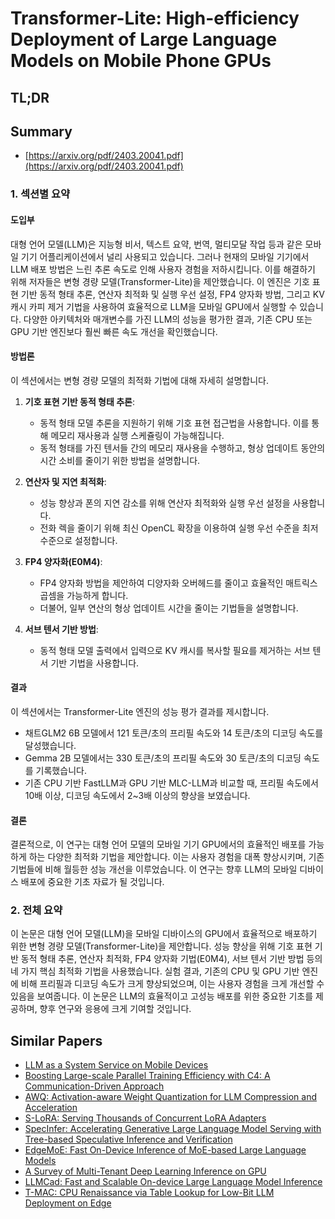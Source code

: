 # Transformer-Lite: High-efficiency Deployment of Large Language Models on Mobile Phone GPUs
## TL;DR
## Summary
- [https://arxiv.org/pdf/2403.20041.pdf](https://arxiv.org/pdf/2403.20041.pdf)

### 1. 섹션별 요약

#### 도입부
대형 언어 모델(LLM)은 지능형 비서, 텍스트 요약, 번역, 멀티모달 작업 등과 같은 모바일 기기 어플리케이션에서 널리 사용되고 있습니다. 그러나 현재의 모바일 기기에서 LLM 배포 방법은 느린 추론 속도로 인해 사용자 경험을 저하시킵니다. 이를 해결하기 위해 저자들은 변형 경량 모델(Transformer-Lite)을 제안했습니다. 이 엔진은 기호 표현 기반 동적 형태 추론, 연산자 최적화 및 실행 우선 설정, FP4 양자화 방법, 그리고 KV 캐시 카피 제거 기법을 사용하여 효율적으로 LLM을 모바일 GPU에서 실행할 수 있습니다. 다양한 아키텍처와 매개변수를 가진 LLM의 성능을 평가한 결과, 기존 CPU 또는 GPU 기반 엔진보다 훨씬 빠른 속도 개선을 확인했습니다.

#### 방법론
이 섹션에서는 변형 경량 모델의 최적화 기법에 대해 자세히 설명합니다.

1. **기호 표현 기반 동적 형태 추론**:
   - 동적 형태 모델 추론을 지원하기 위해 기호 표현 접근법을 사용합니다. 이를 통해 메모리 재사용과 실행 스케쥴링이 가능해집니다.
   - 동적 형태를 가진 텐서들 간의 메모리 재사용을 수행하고, 형상 업데이트 동안의 시간 소비를 줄이기 위한 방법을 설명합니다.
  
2. **연산자 및 지연 최적화**:
   - 성능 향상과 폰의 지연 감소를 위해 연산자 최적화와 실행 우선 설정을 사용합니다.
   - 전화 렉을 줄이기 위해 최신 OpenCL 확장을 이용하여 실행 우선 수준을 최저 수준으로 설정합니다.

3. **FP4 양자화(E0M4)**:
   - FP4 양자화 방법을 제안하여 디양자화 오버헤드를 줄이고 효율적인 매트릭스 곱셈을 가능하게 합니다.
   - 더불어, 일부 연산의 형상 업데이트 시간을 줄이는 기법들을 설명합니다.

4. **서브 텐서 기반 방법**:
   - 동적 형태 모델 출력에서 입력으로 KV 캐시를 복사할 필요를 제거하는 서브 텐서 기반 기법을 사용합니다.

#### 결과
이 섹션에서는 Transformer-Lite 엔진의 성능 평가 결과를 제시합니다.

- 채트GLM2 6B 모델에서 121 토큰/초의 프리필 속도와 14 토큰/초의 디코딩 속도를 달성했습니다.
- Gemma 2B 모델에서는 330 토큰/초의 프리필 속도와 30 토큰/초의 디코딩 속도를 기록했습니다.
- 기존 CPU 기반 FastLLM과 GPU 기반 MLC-LLM과 비교할 때, 프리필 속도에서 10배 이상, 디코딩 속도에서 2~3배 이상의 향상을 보였습니다.

#### 결론
결론적으로, 이 연구는 대형 언어 모델의 모바일 기기 GPU에서의 효율적인 배포를 가능하게 하는 다양한 최적화 기법을 제안합니다. 이는 사용자 경험을 대폭 향상시키며, 기존 기법들에 비해 월등한 성능 개선을 이루었습니다. 이 연구는 향후 LLM의 모바일 디바이스 배포에 중요한 기초 자료가 될 것입니다.

### 2. 전체 요약
이 논문은 대형 언어 모델(LLM)을 모바일 디바이스의 GPU에서 효율적으로 배포하기 위한 변형 경량 모델(Transformer-Lite)을 제안합니다. 성능 향상을 위해 기호 표현 기반 동적 형태 추론, 연산자 최적화, FP4 양자화 기법(E0M4), 서브 텐서 기반 방법 등의 네 가지 핵심 최적화 기법을 사용했습니다. 실험 결과, 기존의 CPU 및 GPU 기반 엔진에 비해 프리필과 디코딩 속도가 크게 향상되었으며, 이는 사용자 경험을 크게 개선할 수 있음을 보여줍니다. 이 논문은 LLM의 효율적이고 고성능 배포를 위한 중요한 기초를 제공하며, 향후 연구와 응용에 크게 기여할 것입니다.

## Similar Papers
- [LLM as a System Service on Mobile Devices](2403.11805.md)
- [Boosting Large-scale Parallel Training Efficiency with C4: A Communication-Driven Approach](2406.04594.md)
- [AWQ: Activation-aware Weight Quantization for LLM Compression and Acceleration](2306.00978.md)
- [S-LoRA: Serving Thousands of Concurrent LoRA Adapters](2311.03285.md)
- [SpecInfer: Accelerating Generative Large Language Model Serving with Tree-based Speculative Inference and Verification](2305.09781.md)
- [EdgeMoE: Fast On-Device Inference of MoE-based Large Language Models](2308.14352.md)
- [A Survey of Multi-Tenant Deep Learning Inference on GPU](2203.09040.md)
- [LLMCad: Fast and Scalable On-device Large Language Model Inference](2309.04255.md)
- [T-MAC: CPU Renaissance via Table Lookup for Low-Bit LLM Deployment on Edge](2407.00088.md)
